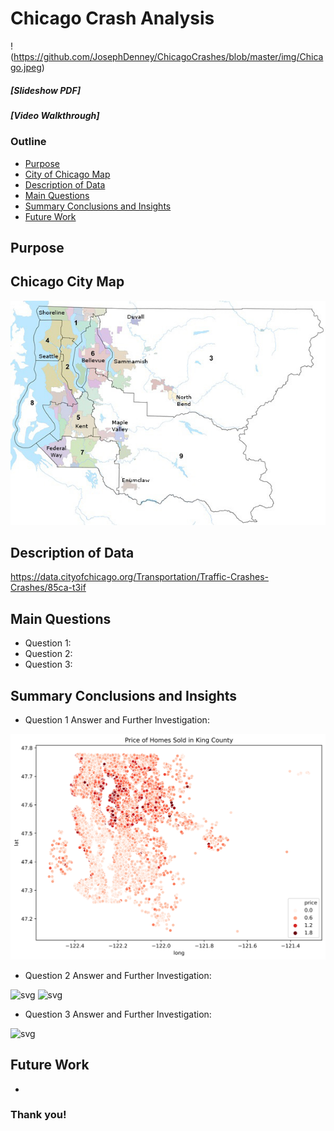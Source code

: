 # Chicago Crash Analysis

!(https://github.com/JosephDenney/ChicagoCrashes/blob/master/img/Chicago.jpeg)

##### [Slideshow PDF]
##### [Video Walkthrough]

### Outline
* [Purpose](#Purpose)
* [City of Chicago Map](#City_of_Chicago_Map)
* [Description of Data](#Description_of_Data)
* [Main Questions](#Main-Questions)
* [Summary Conclusions and Insights](#Summary-Conclusions-and-Insights)
* [Future Work](#Future-Work)

## Purpose

#### 

## Chicago City Map

<img src="https://github.com/JosephDenney/KingCountyRealEstate/blob/master/img/KCC_areas.jpg?raw=true" width = "800"/>

## Description of Data

https://data.cityofchicago.org/Transportation/Traffic-Crashes-Crashes/85ca-t3if

## Main Questions
* Question 1: 
* Question 2: 
* Question 3: 

## Summary Conclusions and Insights
* Question 1 Answer and Further Investigation: 

![svg](https://github.com/JosephDenney/KingCountyRealEstate/blob/master/img/Mod2HousingReg_files/Mod2HousingReg_66_0.svg)

* Question 2 Answer and Further Investigation:

![svg](img/Mod2HousingReg_files/Mod2HousingReg_80_1.svg)
![svg](img/Mod2HousingReg_files/Mod2HousingReg_81_1.svg)

* Question 3 Answer and Further Investigation: 

![svg](img/Mod2HousingReg_files/Mod2HousingReg_85_0.svg)


## Future Work
* 

### Thank you!
